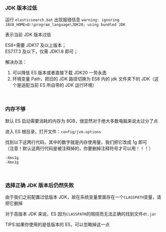 ### JDK 版本过低

运行 `elasticsearch.bat` 出现报错信息
`warning: ignoring JAVA_HOME=D:\program_language\JDK20; using bundled JDK`

表示当前 JDK 版本过低

ES8+需要 JDK17 及以上版本；  
ES7.17.3 及以下，仅需 JDK1.8 即可；

解决办法：

1. 可以降低 ES 版本或者直接下载 JDK20 一劳永逸
2. 环境变量 Path，把旧的 JDK 路径切换为 ES8 内的 jdk 文件夹下的 JDK（这个是适配当前 ES 所自带的 JDK 运行环境）

<br>

### 内存不够

默认 ES 启动需要消耗的内存为 8GB，很显然对于绝大多数电脑来说太过分了点

进入 ES 根目录，打开文件：`config/jvm.options`

找到以下这两行代码，其中的数字就是内存使用量，我们把它改成 1g 即可  
（注意！默认这两行代码是被注释掉的，你要删掉注释符号才可以用！！！）

```
-Xms1g
-Xmx1g
```

<br>

### 选择正确 JDK 版本后仍然失败

由于我们之前配置过低版本 JDK，故在系统变量里面存在一个`CLASSPATH`变量，请把它删掉

对于高版本 JDK 来说，ES 因为`CLASSPATH`的阻挠而无法正确的找到文件`dt.jar`

TIPS:如果你使用的是低版本的 ES，可以忽略掉这一点

<br>
